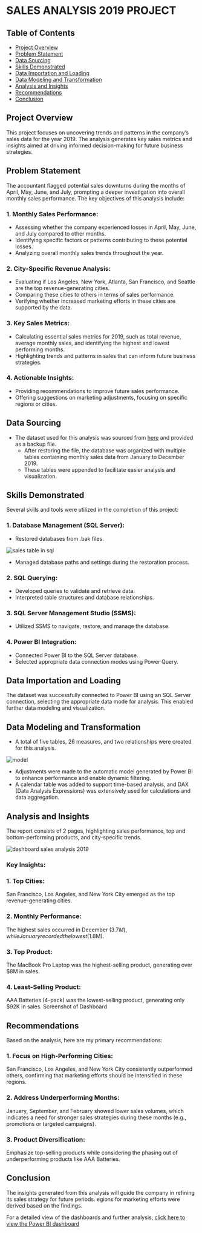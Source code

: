# SALES ANALYSIS 2019 PROJECT

## Table of Contents

- [Project Overview](#project-overview)
- [Problem Statement](#problem-statement)
- [Data Sourcing](#data-sourcing)
- [Skills Demonstrated](#skills-demonstrated)
- [Data Importation and Loading](#data-importation-and-loading)
- [Data Modeling and Transformation](#data-modeling-and-transformation)
- [Analysis and Insights](#analysis-and-insights)
- [Recommendations](#recommendations)
- [Conclusion](#conclusion)

## Project Overview

This project focuses on uncovering trends and patterns in the company’s sales data for the year 2019. The analysis generates key sales metrics and insights aimed at driving informed decision-making for future business strategies.

## Problem Statement
The accountant flagged potential sales downturns during the months of April, May, June, and July, prompting a deeper investigation into overall monthly sales performance. The key objectives of this analysis include:

### 1. Monthly Sales Performance:

- Assessing whether the company experienced losses in April, May, June, and July compared to other months.
- Identifying specific factors or patterns contributing to these potential losses.
- Analyzing overall monthly sales trends throughout the year.

### 2. City-Specific Revenue Analysis:

- Evaluating if Los Angeles, New York, Atlanta, San Francisco, and Seattle are the top revenue-generating cities.
- Comparing these cities to others in terms of sales performance.
- Verifying whether increased marketing efforts in these cities are supported by the data.

### 3. Key Sales Metrics:

- Calculating essential sales metrics for 2019, such as total revenue, average monthly sales, and identifying the highest and lowest performing months.
- Highlighting trends and patterns in sales that can inform future business strategies.

### 4. Actionable Insights:

- Providing recommendations to improve future sales performance.
- Offering suggestions on marketing adjustments, focusing on specific regions or cities.

## Data Sourcing

- The dataset used for this analysis was sourced from [here](https://files.gumroad.com/attachments/2558769275487/d9a06a6634d546d7813af169ed903e12/original/Sale_2019.bak?response-content-disposition=attachment&verify=1725703225-DS4XMkAFzU5Wlw0XpsHH50U88T30TcKmN4RSkzHdCkc%3D]
) and provided as a backup file.
  - After restoring the file, the database was organized with multiple tables containing monthly sales data from January to December 2019.
  - These tables were appended to facilitate easier analysis and visualization.

## Skills Demonstrated
Several skills and tools were utilized in the completion of this project:

### 1. Database Management (SQL Server):

-  Restored databases from .bak files.
  
  ![sales table in sql](https://github.com/user-attachments/assets/d44a6c20-ef3c-42bc-a39b-4b556ce1771f)

-   Managed database paths and settings during the restoration process.

### 2. SQL Querying:

- Developed queries to validate and retrieve data.
-  Interpreted table structures and database relationships.

### 3. SQL Server Management Studio (SSMS):

- Utilized SSMS to navigate, restore, and manage the database.

### 4. Power BI Integration:

- Connected Power BI to the SQL Server database.
- Selected appropriate data connection modes using Power Query.

## Data Importation and Loading

The dataset was successfully connected to Power BI using an SQL Server connection, selecting the appropriate data mode for analysis. This enabled further data modeling and visualization.

## Data Modeling and Transformation

- A total of five tables, 26 measures, and two relationships were created for this analysis.

![model](https://github.com/user-attachments/assets/53809714-cbb1-4f5c-b759-3e48f8edd647)

- Adjustments were made to the automatic model generated by Power BI to enhance performance and enable dynamic filtering.
- A calendar table was added to support time-based analysis, and DAX (Data Analysis Expressions) was extensively used for calculations and data aggregation.

## Analysis and Insights

The report consists of 2 pages, highlighting sales performance, top and bottom-performing products, and city-specific trends.

![dashboard sales analysis 2019](https://github.com/user-attachments/assets/62d9a797-d444-4022-a2c9-d06740a155f9)


### Key Insights:
### 1. Top Cities:

San Francisco, Los Angeles, and New York City emerged as the top revenue-generating cities.

### 2. Monthly Performance:
The highest sales occurred in December ($3.7M), while January recorded the lowest ($1.8M).

### 3. Top Product:
The MacBook Pro Laptop was the highest-selling product, generating over $8M in sales.

### 4. Least-Selling Product:
AAA Batteries (4-pack) was the lowest-selling product, generating only $92K in sales.
Screenshot of Dashboard

## Recommendations

Based on the analysis, here are my primary recommendations:

### 1. Focus on High-Performing Cities: 

San Francisco, Los Angeles, and New York City consistently outperformed others, confirming that marketing efforts should be intensified in these regions.

### 2. Address Underperforming Months: 

January, September, and February showed lower sales volumes, which indicates a need for stronger sales strategies during these months (e.g., promotions or targeted campaigns).

### 3. Product Diversification: 

Emphasize top-selling products while considering the phasing out of underperforming products like AAA Batteries.

## Conclusion

The insights generated from this analysis will guide the company in refining its sales strategy for future periods. egions for marketing efforts were derived based on the findings.

For a detailed view of the dashboards and further analysis, [click here to view the Power BI dashboard](https://app.powerbi.com/groups/me/reports/8b41838f-eef1-45ac-9155-4c13ab207836/79772120a00745809e8d?experience=power-bi)

